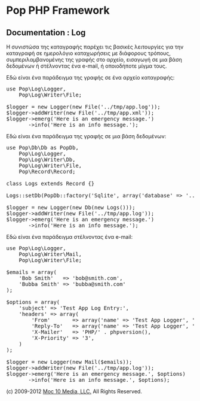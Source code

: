 Pop PHP Framework
=================

Documentation : Log
--------------------

Η συνιστώσα της καταγραφής παρέχει τις βασικές λειτουργίες για την καταγραφή σε ημερολόγιο καταχωρήσεις με διάφορους τρόπους, συμπεριλαμβανομένης της γραφής στο αρχείο, εισαγωγή σε μια βάση δεδομένων ή στέλνοντας ένα e-mail, ή οποιοδήποτε μίγμα τους.

Εδώ είναι ένα παράδειγμα της γραφής σε ένα αρχείο καταγραφής:

<pre>
use Pop\Log\Logger,
    Pop\Log\Writer\File;

$logger = new Logger(new File('../tmp/app.log'));
$logger-&gt;addWriter(new File('../tmp/app.xml'));
$logger-&gt;emerg('Here is an emergency message.')
       -&gt;info('Here is an info message.');
</pre>

Εδώ είναι ένα παράδειγμα της γραφής σε μια βάση δεδομένων:

<pre>
use Pop\Db\Db as PopDb,
    Pop\Log\Logger,
    Pop\Log\Writer\Db,
    Pop\Log\Writer\File,
    Pop\Record\Record;

class Logs extends Record {}

Logs::setDb(PopDb::factory('Sqlite', array('database' =&gt; '../tmp/log.sqlite')));

$logger = new Logger(new Db(new Logs()));
$logger-&gt;addWriter(new File('../tmp/app.log'));
$logger-&gt;emerg('Here is an emergency message.')
       -&gt;info('Here is an info message.');
</pre>

Εδώ είναι ένα παράδειγμα στέλνοντας ένα e-mail:

<pre>
use Pop\Log\Logger,
    Pop\Log\Writer\Mail,
    Pop\Log\Writer\File;

$emails = array(
    'Bob Smith'   =&gt; 'bob@smith.com',
    'Bubba Smith' =&gt; 'bubba@smith.com'
);

$options = array(
    'subject' =&gt; 'Test App Log Entry:',
    'headers' =&gt; array(
        'From'       =&gt; array('name' =&gt; 'Test App Logger', 'email' =&gt; 'logger@testapp.com'),
        'Reply-To'   =&gt; array('name' =&gt; 'Test App Logger', 'email' =&gt; 'logger@testapp.com'),
        'X-Mailer'   =&gt; 'PHP/' . phpversion(),
        'X-Priority' =&gt; '3',
    )
);

$logger = new Logger(new Mail($emails));
$logger-&gt;addWriter(new File('../tmp/app.log'));
$logger-&gt;emerg('Here is an emergency message.', $options)
       -&gt;info('Here is an info message.', $options);
</pre>

(c) 2009-2012 [Moc 10 Media, LLC.](http://www.moc10media.com) All Rights Reserved.
